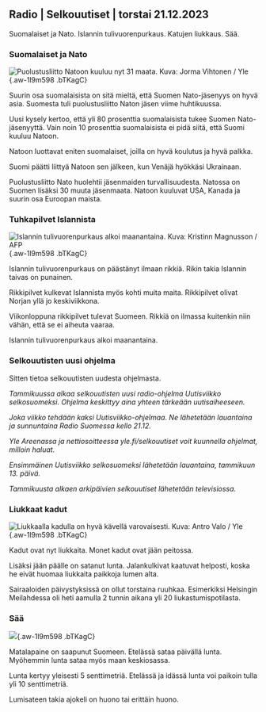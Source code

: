## Radio \| Selkouutiset \| torstai 21.12.2023

Suomalaiset ja Nato. Islannin tulivuorenpurkaus. Katujen liukkaus. Sää.

### Suomalaiset ja Nato

![Puolustusliitto Natoon kuuluu nyt 31 maata. Kuva: Jorma Vihtonen / Yle](https://images.cdn.yle.fi/image/upload/c_crop,h_2944,w_5235,x_0,y_332/ar_1.7777777777777777,c_fill,g_faces,h_675,w_1200/dpr_1.0/q_auto:eco/f_auto/fl_lossy/v1700073539/39-1201236655503578335b){.aw-1l9m598 .bTKagC}

Suurin osa suomalaisista on sitä mieltä, että Suomen Nato-jäsenyys on hyvä asia. Suomesta tuli puolustusliitto Naton jäsen viime huhtikuussa.

Uusi kysely kertoo, että yli 80 prosenttia suomalaisista tukee Suomen Nato-jäsenyyttä. Vain noin 10 prosenttia suomalaisista ei pidä siitä, että Suomi kuuluu Natoon.

Natoon luottavat eniten suomalaiset, joilla on hyvä koulutus ja hyvä palkka.

Suomi päätti liittyä Natoon sen jälkeen, kun Venäjä hyökkäsi Ukrainaan.

Puolustusliitto Nato huolehtii jäsenmaiden turvallisuudesta. Natossa on Suomen lisäksi 30 muuta jäsenmaata. Natoon kuuluvat USA, Kanada ja suurin osa Euroopan maista.

### Tuhkapilvet Islannista

![Islannin tulivuorenpurkaus alkoi maanantaina. Kuva: Kristinn Magnusson / AFP](https://images.cdn.yle.fi/image/upload/c_crop,h_1395,w_2480,x_0,y_258/ar_1.7777777777777777,c_fill,g_faces,h_675,w_1200/dpr_1.0/q_auto:eco/f_auto/fl_lossy/v1702985177/39-121778965817d7552de6){.aw-1l9m598 .bTKagC}

Islannin tulivuorenpurkaus on päästänyt ilmaan rikkiä. Rikin takia Islannin taivas on punainen.

Rikkipilvet kulkevat Islannista myös kohti muita maita. Rikkipilvet olivat Norjan yllä jo keskiviikkona.

Viikonloppuna rikkipilvet tulevat Suomeen. Rikkiä on ilmassa kuitenkin niin vähän, että se ei aiheuta vaaraa.

Islannin tulivuorenpurkaus alkoi maanantaina.

### Selkouutisten uusi ohjelma

Sitten tietoa selkouutisten uudesta ohjelmasta.

*Tammikuussa alkaa selkouutisten uusi radio-ohjelma Uutisviikko selkosuomeksi. Ohjelma keskittyy aina yhteen tärkeään uutisaiheeseen.*

*Joka viikko tehdään kaksi Uutisviikko-ohjelmaa. Ne lähetetään lauantaina ja sunnuntaina Radio Suomessa kello 21.12.*

*Yle Areenassa ja nettiosoitteessa yle.fi/selkouutiset voit kuunnella ohjelmat, milloin haluat.*

*Ensimmäinen Uutisviikko selkosuomeksi lähetetään lauantaina, tammikuun 13. päivä.*

*Tammikuusta alkaen arkipäivien selkouutiset lähetetään televisiossa.*

### Liukkaat kadut

![Liukkaalla kadulla on hyvä kävellä varovaisesti. Kuva: Antro Valo / Yle](https://images.cdn.yle.fi/image/upload/c_crop,h_3510,w_6240,x_0,y_257/ar_1.7777777777777777,c_fill,g_faces,h_675,w_1200/dpr_1.0/q_auto:eco/f_auto/fl_lossy/v1702982198/39-12177286581706d0746c){.aw-1l9m598 .bTKagC}

Kadut ovat nyt liukkaita. Monet kadut ovat jään peitossa.

Lisäksi jään päälle on satanut lunta. Jalankulkivat kaatuvat helposti, koska he eivät huomaa liukkaita paikkoja lumen alta.

Sairaaloiden päivystyksissä on ollut torstaina ruuhkaa. Esimerkiksi Helsingin Meilahdessa oli heti aamulla 2 tunnin aikana yli 20 liukastumispotilasta.

### Sää

![](https://images.cdn.yle.fi/image/upload/c_crop,h_1080,w_1919,x_0,y_0/ar_1.7777777777777777,c_fill,g_faces,h_675,w_1200/dpr_1.0/q_auto:eco/f_auto/fl_lossy/v1703175960/39-1219504658466ff1758b){.aw-1l9m598 .bTKagC}

Matalapaine on saapunut Suomeen. Etelässä sataa päivällä lunta. Myöhemmin lunta sataa myös maan keskiosassa.

Lunta kertyy yleisesti 5 senttimetriä. Etelässä ja idässä lunta voi paikoin tulla yli 10 senttimetriä.

Lumisateen takia ajokeli on huono tai erittäin huono.
